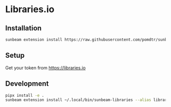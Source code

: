 # Libraries.io

## Installation

```bash
sunbeam extension install https://raw.githubusercontent.com/pomdtr/sunbeam-libraries/main/libraries.sh
```

## Setup

Get your token from <https://libraries.io>

## Development

```sh
pipx install -e .
sunbeam extension install ~/.local/bin/sunbeam-libraries --alias libraries
```
